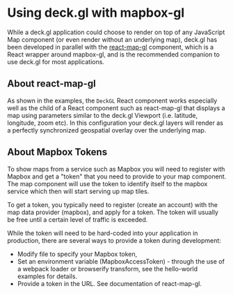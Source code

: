 # Using deck.gl with mapbox-gl

While a deck.gl application could choose to render on top of any JavaScript
Map component (or even render without an underlying map),
deck.gl has been developed in parallel with
the [react-map-gl](https://github.com/uber/react-map-gl) component,
which is a React wrapper around mapbox-gl, and is the recommended companion
to use deck.gl for most applications.

## About react-map-gl

As shown in the examples, the `DeckGL` React component works especially
well as the child of a React component such as react-map-gl that displays
a map using parameters similar to the deck.gl Viewport (i.e. latitude,
longitude, zoom etc). In this configuration your deck.gl layers will
render as a perfectly synchronized geospatial overlay over the underlying map.

## About Mapbox Tokens

To show maps from a service such as Mapbox you will need to register with
Mapbox and get a "token" that you need to provide to your map component.
The map component will use the token to identify itself to the mapbox service
which then will start serving up map tiles.

To get a token, you typically need to register (create an account)
with the map data provider (mapbox), and apply for a token.
The token will usually be free until a certain level of traffic is exceeded.

While the token will need to be hard-coded into your application in
production, there are several ways to provide a token during development:
* Modify file to specify your Mapbox token,
* Set an environment variable (MapboxAccessToken) - through the use of a
  webpack loader or browserify transform, see the hello-world examples
  for details.
* Provide a token in the URL. See documentation of react-map-gl.
